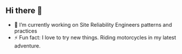 ## Hi there 👋

<!--
**jwernicki/jwernicki** is a ✨ _special_ ✨ repository because its `README.md` (this file) appears on your GitHub profile.

Here are some ideas to get you started:

- 🔭 I’m currently working on Site Reliability Engineers patterns and practices
- ⚡ Fun fact: I love to try new things.  Riding motorcycles in my latest adventure.  
-->
- 🔭 I’m currently working on Site Reliability Engineers patterns and practices
- ⚡ Fun fact: I love to try new things.  Riding motorcycles in my latest adventure.  
